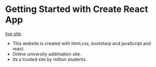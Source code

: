 # Getting Started with Create React App

 [live site](https://eloquent-edison-70fe44.netlify.app/).

 * This website is created with html,css, bootstarp and javaScript and react.
 * Online university addimation site.
 * Its a trusted site  by million students.
 

